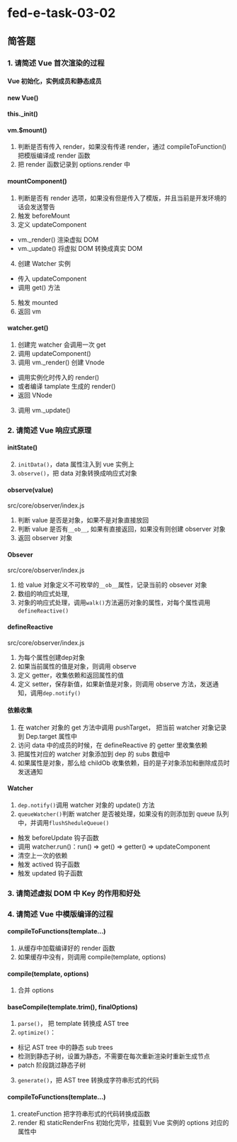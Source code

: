 # fed-e-task-03-02
## 简答题
### 1. 请简述 Vue 首次渲染的过程
#### Vue 初始化，实例成员和静态成员
#### new Vue()
#### this._init()
#### vm.$mount()
1. 判断是否有传入 render，如果没有传递 render，通过 compileToFunction() 把模版编译成 render 函数
2. 把 render 函数记录到 options.render 中
#### mountComponent()
1. 判断是否有 render 选项，如果没有但是传入了模版，并且当前是开发环境的话会发送警告
2. 触发 beforeMount 
3. 定义 updateComponent
- vm._render() 渲染虚拟 DOM
- vm._update() 将虚拟 DOM 转换成真实 DOM
4. 创建 Watcher 实例
- 传入 updateComponent
- 调用 get() 方法
5. 触发 mounted
6. 返回 vm
#### watcher.get()
1. 创建完 watcher 会调用一次 get
2. 调用 updateComponent()
3. 调用 vm._render() 创建 Vnode
- 调用实例化时传入的 render()
- 或者编译 tamplate 生成的 render()
- 返回 VNode
3. 调用 vm._update()



### 2. 请简述 Vue 响应式原理
#### initState()
2. `initData()`，data 属性注入到 vue 实例上
3. `observe()`，把 data 对象转换成响应式对象

#### observe(value)
src/core/observer/index.js
1. 判断 value 是否是对象，如果不是对象直接放回
2. 判断 value 是否有`__ob__`, 如果有直接返回，如果没有则创建 observer 对象
3. 返回 observer 对象

#### Obsever
src/core/observer/index.js
1. 给 value 对象定义不可枚举的`__ob__`属性，记录当前的 obsever 对象
2. 数组的响应式处理,
3. 对象的响应式处理，调用`walk()`方法遍历对象的属性，对每个属性调用`defineReactive()`

#### defineReactive
src/core/observer/index.js
1. 为每个属性创建dep对象
2. 如果当前属性的值是对象，则调用 observe
3. 定义 getter，收集依赖和返回属性的值
4. 定义 setter，保存新值，如果新值是对象，则调用 observe 方法，发送通知，调用`dep.notify()`

#### 依赖收集
1. 在 watcher 对象的 get 方法中调用 pushTarget， 把当前 watcher 对象记录到 Dep.target 属性中
2. 访问 data 中的成员的时候，在 defineReactive 的 getter 里收集依赖
3. 把属性对应的 watcher 对象添加到 dep 的 subs 数组中
4. 如果属性是对象，那么给 childOb 收集依赖，目的是子对象添加和删除成员时发送通知

#### Watcher
1. `dep.notify()`调用 watcher 对象的 update() 方法
2. `queueWatcher()`判断 watcher 是否被处理，如果没有的则添加到 queue 队列中，并调用`flushSheduleQueue()`
- 触发 beforeUpdate 钩子函数
- 调用 watcher.run()：run() => get() => getter() => updateComponent
- 清空上一次的依赖
- 触发 actived 钩子函数
- 触发 updated 钩子函数

### 3. 请简述虚拟 DOM 中 Key 的作用和好处

### 4. 请简述 Vue 中模版编译的过程
#### compileToFunctions(template...)
1. 从缓存中加载编译好的 render 函数
2. 如果缓存中没有，则调用 compile(template, options)
#### compile(template, options)
1. 合并 options
#### baseCompile(template.trim(), finalOptions)
1. `parse()`， 把 template 转换成 AST tree
2. `optimize()`：
- 标记 AST tree 中的静态 sub trees
- 检测到静态子树，设置为静态，不需要在每次重新渲染时重新生成节点
- patch 阶段跳过静态子树
3. `generate()`，把 AST tree 转换成字符串形式的代码
#### compileToFunctions(template...)
1. createFunction 把字符串形式的代码转换成函数
2. render 和 staticRenderFns 初始化完毕，挂载到 Vue 实例的 options 对应的属性中